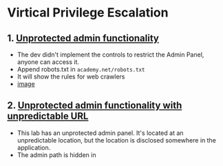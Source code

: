 # Virtical Privilege Escalation


## 1. [Unprotected admin functionality](https://portswigger.net/web-security/access-control/lab-unprotected-admin-functionality)
- The dev didn't implement the controls to restrict the Admin Panel, anyone can access it.
- Append robots.txt in `academy.net/robots.txt`
- It will show the rules for web crawlers
- [image](https://github.com/user-attachments/assets/ab5ce686-303c-41f5-b685-726033779551)


## 2. [Unprotected admin functionality with unpredictable URL](https://portswigger.net/web-security/access-control/lab-unprotected-admin-functionality-with-unpredictable-url)
- This lab has an unprotected admin panel. It's located at an unpredictable location, but the location is disclosed somewhere in the application.
- The admin path is hidden in <script> tag of page source.
- ![image](https://github.com/user-attachments/assets/9d5e7ec8-3671-4073-8ccb-c9dc2a503f63)

## 3. [User role controlled by request parameter](https://portswigger.net/web-security/access-control/lab-user-role-controlled-by-request-parameter)
- Vuln request parameter: https://0a6c00af03d05e2a82a5b5bf00930027.web-security-academy.net/`my-account?id=wiener`
- Try accessing Admin Panel: `web-security-academy.net/admin` > Capture request in BurpSuite
- forgeable cookie:![image](https://github.com/user-attachments/assets/672f89f5-17e1-4dcf-8bf0-6cf9aa76dde9)
- Modified Cookies: ![image](https://github.com/user-attachments/assets/a874b6db-013a-470e-98e6-1ef8218ae870)
- Now, Modify the Queries in the Browser > Storage > Cookie
- ![image](https://github.com/user-attachments/assets/ad9cbc27-5391-4474-a94c-ad095455d200)


## 4. 








## Robots.txt: `a way to control indexing and crawling by search engines`
- The robots.txt file is `not a security mechanism.`
- `publicly accessible`, can be viewed by navigating to http://example.com/robots.txt.
- Prevent search engines from indexing certain parts of their website.
- Manage server load by restricting access to resource-intensive pages.
- Keep certain site sections private or hidden from search engine results.

```
Example:

User-agent: *
Disallow: /private/
Disallow: /tmp/
Disallow: /test/

User-agent: Googlebot
Allow: /public/
Disallow: /not-for-google/
```
